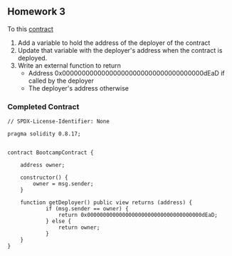 ## Homework 3

To this [contract](https://gist.github.com/extropyCoder/77487267da199320fb9c852cfde70fb1)
  1. Add a variable to hold the address of the deployer of the contract
  1. Update that variable with the deployer's address when the contract is deployed.
  1. Write an external function to return
     - Address 0x000000000000000000000000000000000000dEaD if called by the deployer
     - The deployer's address otherwise

### Completed Contract

```
// SPDX-License-Identifier: None

pragma solidity 0.8.17;


contract BootcampContract {

    address owner;

    constructor() {
        owner = msg.sender;
    }

    function getDeployer() public view returns (address) {
            if (msg.sender == owner) {
                return 0x000000000000000000000000000000000000dEaD;
            } else {
                return owner;
            }
    }
}
```
